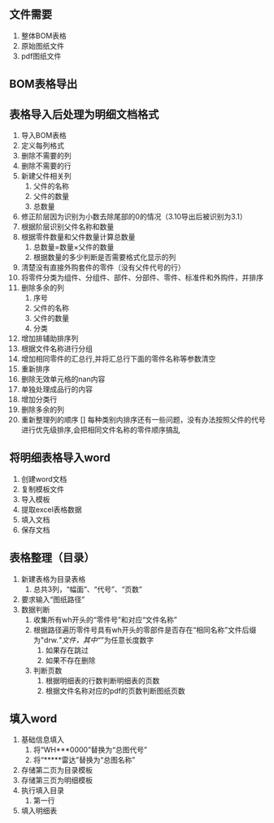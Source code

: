 
## 文件需要

1. 整体BOM表格
2. 原始图纸文件
3. pdf图纸文件

## BOM表格导出

## 表格导入后处理为明细文档格式

1. 导入BOM表格
2. 定义每列格式
3. 删除不需要的列
4. 删除不需要的行
5. 新建父件相关列
    1. 父件的名称
    2. 父件的数量
    3. 总数量
6. 修正阶层因为识别为小数去除尾部的0的情况（3.10导出后被识别为3.1）
7. 根据阶层识别父件名称和数量
8. 根据零件数量和父件数量计算总数量
    1. 总数量=数量×父件的数量
    2. 根据数量的多少判断是否需要格式化显示的列
9. 清楚没有直接外购套件的零件（没有父件代号的行）
10. 将零件分类为组件、分组件、部件、分部件、零件、标准件和外购件，并排序
11. 删除多余的列
    1. 序号
    2. 父件的名称
    3. 父件的数量
    4. 分类
12. 增加排辅助排序列
13. 根据文件名称进行分组
14. 增加相同零件的汇总行,并将汇总行下面的零件名称等参数清空
15. 重新排序
16. 删除无效单元格的nan内容
17. 单独处理成品行的内容
18. 增加分类行
19. 删除多余的列
20. 重新整理列的顺序
[] 每种类别内排序还有一些问题，没有办法按照父件的代号进行优先级排序,会把相同文件名称的零件顺序搞乱

## 将明细表格导入word

1. 创建word文档
2. 复制模板文件
3. 导入模板
4. 提取excel表格数据
5. 填入文档
6. 保存文档

## 表格整理（目录）

1. 新建表格为目录表格
    1. 总共3列，“幅面”、“代号”、“页数”
2. 要求输入“图纸路径”
3. 数据判断
    1. 收集所有wh开头的“零件号”和对应“文件名称”
    2. 根据路径遍历零件号具有wh开头的零部件是否存在“相同名称”文件后缀为"drw.*"文件，其中“*”为任意长度数字
        1. 如果存在跳过
        2. 如果不存在删除
    3. 判断页数
        1. 根据明细表的行数判断明细表的页数
        2. 根据文件名称对应的pdf的页数判断图纸页数

## 填入word

1. 基础信息填入
    1. 将“WH***0000”替换为“总图代号”
    2. 将“*****雷达”替换为“总图名称”
2. 存储第二页为目录模板
3. 存储第三页为明细模板
4. 执行填入目录
    1. 第一行
5. 填入明细表

